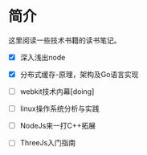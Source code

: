 # 简介

这里阅读一些技术书籍的读书笔记。

- [x] 深入浅出node
- [x] 分布式缓存-原理，架构及Go语言实现
- [ ] webkit技术内幕[doing]
- [ ] linux操作系统分析与实践

- [ ] NodeJs来一打C++拓展
- [ ] ThreeJs入门指南